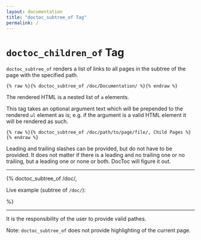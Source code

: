 ```yaml
---
layout: documentation
title: "doctoc_subtree_of Tag"
permalink: /
---
```


# `doctoc_children_of` Tag

`doctoc_subtree_of` renders a list of links to all pages in the subtree of the page with the specified path.

```
{% raw %}{% doctoc_subtree_of /doc/Documentation/ %}{% endraw %}
```

The rendered HTML is a nested list of `a` elements.

This tag takes an optional argument text which will be prepended to the rendered `ul` element as is; e.g. if the argument is a valid HTML element it will be rendered as such.

```
{% raw %}{% doctoc_subtree_of /doc/path/to/page/file/, Child Pages %}{% endraw %}
```

Leading and trailing slashes can be provided, but do not have to be provided. It does not matter if there is a leading and no trailing one or no trailing, but a leading one or none or both. DocToc will figure it out.

---------------------------------------------------------------------------

{% doctoc_subtree_of /doc/, <p>Live example (subtree of <code>/doc/</code>):</p> %}

---------------------------------------------------------------------------

It is the responsibility of the user to provide valid pathes.

Note: `doctoc_subtree_of` does not provide highlighting of the current page.
